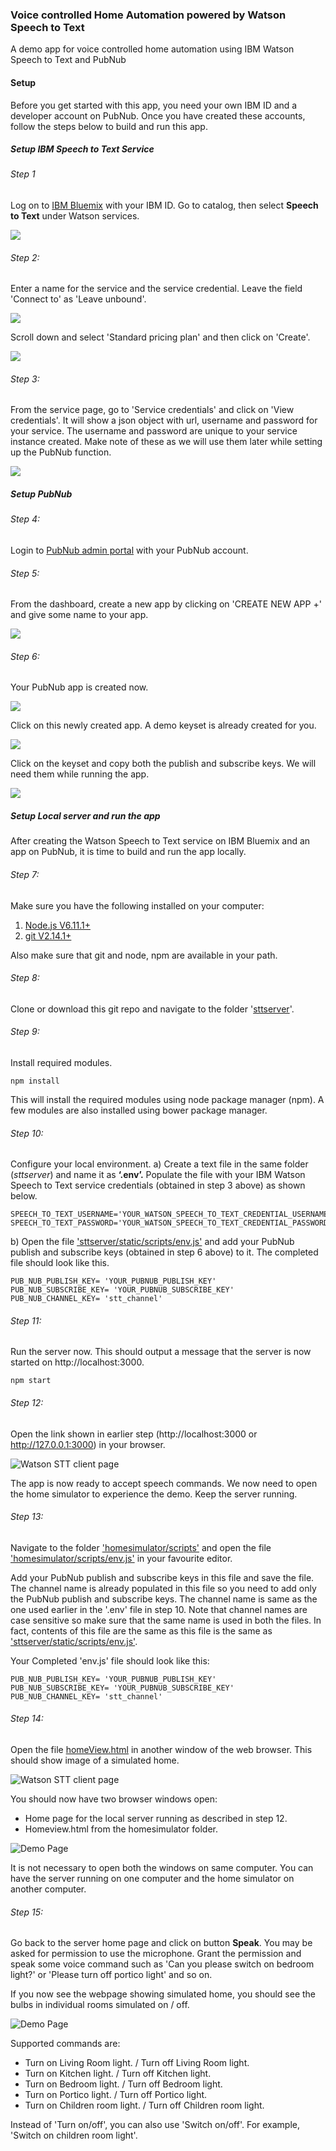 ### Voice controlled Home Automation powered by Watson Speech to Text
A demo app for voice controlled home automation using IBM Watson Speech to Text and PubNub

#### Setup

Before you get started with this app, you need your own IBM ID and a developer account on PubNub. Once you have created these accounts, follow the steps below to build and run this app.


##### Setup IBM Speech to Text Service


###### Step 1


Log on to [IBM Bluemix](https://console.bluemix.net/) with your IBM ID. Go to catalog, then select **Speech to Text** under Watson services.


![](screenshots/ibm_stt_1.png)


###### Step 2:


Enter a name for the service and the service credential. Leave the field 'Connect to' as 'Leave unbound'.


![](screenshots/ibm_stt_2.png)


Scroll down and select 'Standard pricing plan' and then click on 'Create'.


![](screenshots/ibm_stt_3.png)


###### Step 3:

From the service page, go to 'Service credentials' and click on 'View credentials'. It will show a json object with url, username and password for your service.
The username and password are unique to your service instance created. Make note of these as we will use them later while setting up the PubNub function.


![](screenshots/ibm_stt_4.png)


##### Setup PubNub


###### Step 4:

Login to [PubNub admin portal](https://admin.pubnub.com) with your PubNub account.


###### Step 5:

From the dashboard, create a new app by clicking on 'CREATE NEW APP +' and give some name to your app.


![](screenshots/pubnub_stt_2.png)


###### Step 6:


Your PubNub app is created now.


![](screenshots/pubnub_stt_3.png)


Click on this newly created app. A demo keyset is already created for you.


![](screenshots/pubnub_stt_4.png)


Click on the keyset and copy both the publish and subscribe keys. We will need them while running the app.


![](screenshots/pubnub_stt_5.png)


##### Setup Local server and run the app

After creating the Watson Speech to Text service on IBM Bluemix and an app on PubNub, it is time to build and run the app locally.

###### Step 7:

Make sure you have the following installed on your computer:

1. [Node.js V6.11.1+](https://nodejs.org/en/)
2. [git V2.14.1+](https://git-scm.com/downloads)

Also make sure that git and node, npm are available in your path.

###### Step 8:

Clone or download this git repo and navigate to the folder '[sttserver](/sttserver)'.

###### Step 9:

Install required modules.
```
npm install
```
This will install the required modules using node package manager (npm). A few modules are also installed using bower package manager.

###### Step 10:

Configure your local environment.
a) Create a text file in the same folder (*sttserver*) and name it as **‘.env’.** Populate the file with your IBM Watson Speech to Text service credentials (obtained in step 3 above) as shown below.

```
SPEECH_TO_TEXT_USERNAME='YOUR_WATSON_SPEECH_TO_TEXT_CREDENTIAL_USERNAME'
SPEECH_TO_TEXT_PASSWORD='YOUR_WATSON_SPEECH_TO_TEXT_CREDENTIAL_PASSWORD'
```

b) Open the file ['sttserver/static/scripts/env.js'](sttserver/static/scripts/env.js) and add your PubNub publish and subscribe keys (obtained in step 6 above) to it. The completed file should look like this.
```
PUB_NUB_PUBLISH_KEY= 'YOUR_PUBNUB_PUBLISH_KEY'
PUB_NUB_SUBSCRIBE_KEY= 'YOUR_PUBNUB_SUBSCRIBE_KEY'
PUB_NUB_CHANNEL_KEY= 'stt_channel'
```

###### Step 11:

Run the server now. This should output a message that the server is now started on http://localhost:3000.

```
npm start
```

###### Step 12:

Open the link shown in earlier step (http://localhost:3000 or http://127.0.0.1:3000) in your browser.


![Watson STT client page](/screenshots/local_server_1.png)


The app is now ready to accept speech commands. We now need to open the home simulator to experience the demo. Keep the server running.

###### Step 13:

Navigate to the folder ['homesimulator/scripts'](/homesimulator/scripts) and open the file ['homesimulator/scripts/env.js'](/homesimulator/scripts/env.js) in your favourite editor.

Add your PubNub publish and subscribe keys in this file and save the file. The channel name is already populated in this file so you need to add only the PubNub publish and subscribe keys. The channel name is same as the one used earlier in the '.env' file in step 10. Note that channel names are case sensitive so make sure that the same name is used in both the files. In fact, contents of this file are the same as this file is the same as ['sttserver/static/scripts/env.js'](sttserver/static/scripts/env.js).

Your Completed 'env.js' file should look like this:

```
PUB_NUB_PUBLISH_KEY= 'YOUR_PUBNUB_PUBLISH_KEY'
PUB_NUB_SUBSCRIBE_KEY= 'YOUR_PUBNUB_SUBSCRIBE_KEY'
PUB_NUB_CHANNEL_KEY= 'stt_channel'
```

###### Step 14:

Open the file [homeView.html](/homesimulator/homeView.html) in another window of the web browser. This should show image of a simulated home.


![Watson STT client page](/screenshots/homesim_1.png)


You should now have two browser windows open:
- Home page for the local server running as described in step 12.
- Homeview.html from the homesimulator folder.


![Demo Page](/screenshots/demo_1.png)


It is not necessary to open both the windows on same computer. You can have the server running on one computer and the home simulator on another computer.

###### Step 15:

Go back to the server home page and click on button **Speak**. You may be asked for permission to use the microphone. Grant the permission and speak some voice command such as 'Can you please switch on bedroom light?' or 'Please turn off portico light' and so on.

If you now see the webpage showing simulated home, you should see the bulbs in individual rooms simulated on / off.


![Demo Page](/screenshots/demo_2.png)


Supported commands are:

* Turn on Living Room light. / Turn off Living Room light.
* Turn on Kitchen light. / Turn off Kitchen light.
* Turn on Bedroom light. / Turn off Bedroom light.
* Turn on Portico light. / Turn off Portico light.
* Turn on Children room light. / Turn off Children room light.

Instead of 'Turn on/off', you can also use 'Switch on/off'. For example, 'Switch on children room light'.
